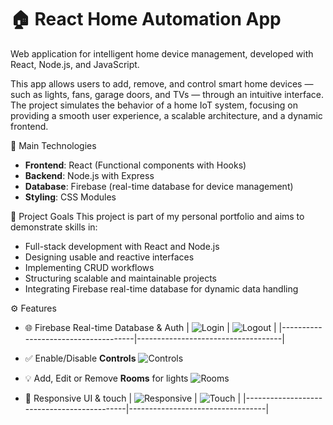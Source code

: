 # 🏠 React Home Automation App

Web application for intelligent home device management, developed with React, Node.js, and JavaScript.

This app allows users to add, remove, and control smart home devices — such as lights, fans, garage doors, and TVs — through an intuitive interface.
The project simulates the behavior of a home IoT system, focusing on providing a smooth user experience, a scalable architecture, and a dynamic frontend.

🚀 Main Technologies
- **Frontend**: React (Functional components with Hooks)
- **Backend**: Node.js with Express
- **Database**: Firebase (real-time database for device management)
- **Styling**: CSS Modules

🎯 Project Goals
This project is part of my personal portfolio and aims to demonstrate skills in:

- Full-stack development with React and Node.js
- Designing usable and reactive interfaces
- Implementing CRUD workflows
- Structuring scalable and maintainable projects
- Integrating Firebase real-time database for dynamic data handling

⚙️ Features
- 🌐 Firebase Real-time Database & Auth
    | ![Login](public/asset/login.gif)    | ![Logout](public/asset/logout.gif) |
    |-------------------------------------|------------------------------------|

- ✅ Enable/Disable **Controls**
    ![Controls](public/asset/controls.gif)

- 💡  Add, Edit or Remove **Rooms** for lights
    ![Rooms](public/asset/rooms.gif)

- 📱  Responsive UI & touch
    | ![Responsive](public/asset/responsive.gif) | ![Touch](public/asset/touch.gif) |
    |--------------------------------------------|----------------------------------|

